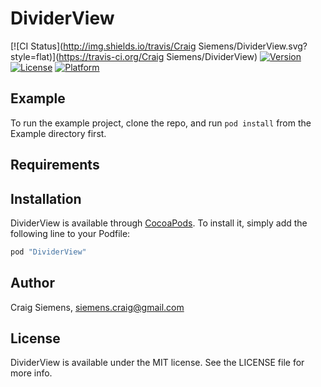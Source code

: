 # DividerView

[![CI Status](http://img.shields.io/travis/Craig Siemens/DividerView.svg?style=flat)](https://travis-ci.org/Craig Siemens/DividerView)
[![Version](https://img.shields.io/cocoapods/v/DividerView.svg?style=flat)](http://cocoapods.org/pods/DividerView)
[![License](https://img.shields.io/cocoapods/l/DividerView.svg?style=flat)](http://cocoapods.org/pods/DividerView)
[![Platform](https://img.shields.io/cocoapods/p/DividerView.svg?style=flat)](http://cocoapods.org/pods/DividerView)

## Example

To run the example project, clone the repo, and run `pod install` from the Example directory first.

## Requirements

## Installation

DividerView is available through [CocoaPods](http://cocoapods.org). To install
it, simply add the following line to your Podfile:

```ruby
pod "DividerView"
```

## Author

Craig Siemens, siemens.craig@gmail.com

## License

DividerView is available under the MIT license. See the LICENSE file for more info.

